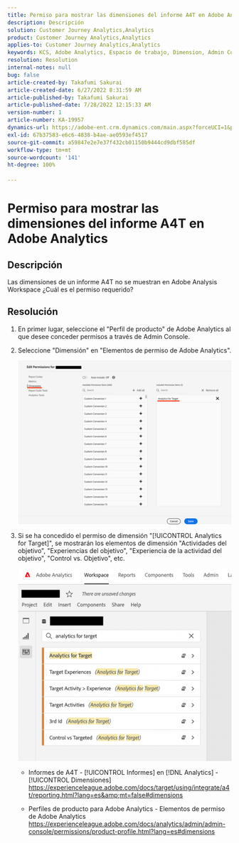 ```yaml
---
title: Permiso para mostrar las dimensiones del informe A4T en Adobe Analytics
description: Descripción
solution: Customer Journey Analytics,Analytics
product: Customer Journey Analytics,Analytics
applies-to: Customer Journey Analytics,Analytics
keywords: KCS, Adobe Analytics, Espacio de trabajo, Dimension, Admin Console
resolution: Resolution
internal-notes: null
bug: false
article-created-by: Takafumi Sakurai
article-created-date: 6/27/2022 8:31:59 AM
article-published-by: Takafumi Sakurai
article-published-date: 7/28/2022 12:15:33 AM
version-number: 1
article-number: KA-19957
dynamics-url: https://adobe-ent.crm.dynamics.com/main.aspx?forceUCI=1&pagetype=entityrecord&etn=knowledgearticle&id=600e6e98-f3f5-ec11-bb3d-000d3a5b0d3b
exl-id: 67b37583-e6c6-4838-b4ae-ae0593ef4517
source-git-commit: a59847e2e7e37f432cb01150b9444cd9dbf585df
workflow-type: tm+mt
source-wordcount: '141'
ht-degree: 100%

---
```


# Permiso para mostrar las dimensiones del informe A4T en Adobe Analytics

## Descripción

Las dimensiones de un informe A4T no se muestran en Adobe Analysis Workspace ¿Cuál es el permiso requerido?

## Resolución

1. En primer lugar, seleccione el &quot;Perfil de producto&quot; de Adobe Analytics al que desee conceder permisos a través de Admin Console.
1. Seleccione &quot;Dimensión&quot; en &quot;Elementos de permiso de Adobe Analytics&quot;.

   ![](assets/123b13c2-bb08-ed11-82e4-00224809a4ae.png)

1. Si se ha concedido el permiso de dimensión &quot;[!UICONTROL Analytics for Target]&quot;, se mostrarán los elementos de dimensión &quot;Actividades del objetivo&quot;, &quot;Experiencias del objetivo&quot;, &quot;Experiencia de la actividad del objetivo&quot;, &quot;Control vs. Objetivo&quot;, etc.

   ![](assets/8b0bbd95-f4f5-ec11-bb3d-000d3a5b0d3b.png)

   - Informes de A4T - [!UICONTROL Informes] en [!DNL Analytics] - [!UICONTROL Dimensiones]
https://experienceleague.adobe.com/docs/target/using/integrate/a4t/reporting.html?lang=es&amp;mt=false#dimensions

   - Perfiles de producto para Adobe Analytics - Elementos de permiso de Adobe Analytics
https://experienceleague.adobe.com/docs/analytics/admin/admin-console/permissions/product-profile.html?lang=es#dimensions
